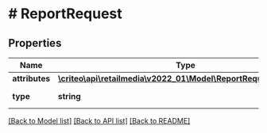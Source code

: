 # # ReportRequest

## Properties

Name | Type | Description | Notes
------------ | ------------- | ------------- | -------------
**attributes** | [**\criteo\api\retailmedia\v2022_01\Model\ReportRequestAttributes**](ReportRequestAttributes.md) |  |
**type** | **string** | Always \&quot;RetailMediaReportRequest\&quot; |

[[Back to Model list]](../../README.md#models) [[Back to API list]](../../README.md#endpoints) [[Back to README]](../../README.md)
